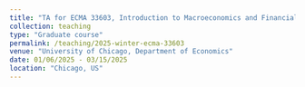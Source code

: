 ```yaml
---
title: "TA for ECMA 33603, Introduction to Macroeconomics and Financial Frictions"
collection: teaching
type: "Graduate course"
permalink: /teaching/2025-winter-ecma-33603
venue: "University of Chicago, Department of Economics"
date: 01/06/2025 - 03/15/2025
location: "Chicago, US"
---
```



